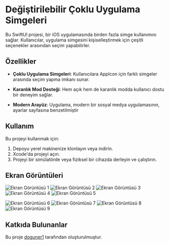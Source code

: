 # Değiştirilebilir Çoklu Uygulama Simgeleri

Bu SwiftUI projesi, bir iOS uygulamasında birden fazla simge kullanımını sağlar. Kullanıcılar, uygulama simgesini kişiselleştirmek için çeşitli seçenekler arasından seçim yapabilirler.


## Özellikler

- **Çoklu Uygulama Simgeleri**: Kullanıcılara AppIcon için farklı simgeler arasında seçim yapma imkanı sunar.
- **Karanlık Mod Desteği**: Hem açık hem de karanlık modda kullanıcı dostu bir deneyim sağlar.

- **Modern Arayüz**: Uygulama, modern bir sosyal medya uygulamasının, ayarlar sayfasına benzetilmiştir

## Kullanım

Bu projeyi kullanmak için:

1. Depoyu yerel makinenize klonlayın veya indirin.
2. Xcode'da projeyi açın.
3. Projeyi bir simülatörde veya fiziksel bir cihazda derleyin ve çalıştırın.

## Ekran Görüntüleri

![Ekran Görüntüsü 1](https://github.com/doguner1/GitImageData/blob/main/MultipleAppIcons/Ekran%20Resmi%202024-06-13%2019.41.31.png?raw=true)
![Ekran Görüntüsü 2](https://github.com/doguner1/GitImageData/blob/main/MultipleAppIcons/Ekran%20Resmi%202024-06-13%2019.41.36.png?raw=true)
![Ekran Görüntüsü 3](https://github.com/doguner1/GitImageData/blob/main/MultipleAppIcons/Ekran%20Resmi%202024-06-13%2019.41.45.png?raw=true)
![Ekran Görüntüsü 4](https://github.com/doguner1/GitImageData/blob/main/MultipleAppIcons/Ekran%20Resmi%202024-06-13%2019.41.53.png?raw=true)
![Ekran Görüntüsü 5](https://github.com/doguner1/GitImageData/blob/main/MultipleAppIcons/Ekran%20Resmi%202024-06-13%2019.41.59.png?raw=true)


![Ekran Görüntüsü 6](https://github.com/doguner1/GitImageData/blob/main/MultipleAppIcons/Ekran%20Resmi%202024-06-13%2019.42.06.png?raw=true)
![Ekran Görüntüsü 7](https://github.com/doguner1/GitImageData/blob/main/MultipleAppIcons/IMG_0357.jpg?raw=true)
![Ekran Görüntüsü 8](https://github.com/doguner1/GitImageData/blob/main/MultipleAppIcons/Ekran%20Resmi%202024-06-13%2019.42.15.png?raw=true)
![Ekran Görüntüsü 9](https://github.com/doguner1/GitImageData/blob/main/MultipleAppIcons/IMG_0359.jpg?raw=true)

## Katkıda Bulunanlar

Bu proje [doguner1](https://github.com/qwerty) tarafından oluşturulmuştur.